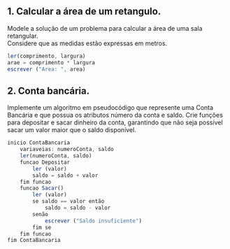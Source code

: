 ## 1. Calcular a área de um retangulo. 
Modele a solução de um problema para calcular a área de uma sala retangular.  
Considere que as medidas estão expressas em metros. 

```js
ler(comprimento, largura)
arae = comprimento * largura
escrever ("Area: ", area)
```

## 2. Conta bancária.

Implemente um algoritmo em pseudocódigo que represente uma Conta Bancária e que possua os atributos número da conta e saldo. Crie funções para depositar e sacar dinheiro da conta, garantindo que não seja possível sacar um valor maior que o saldo disponível.  

```js
inicio ContaBancaria
	variaveias: numeroConta, saldo
	ler(numeroConta, saldo)
	funcao Depositar
		ler (valor)
		saldo = saldo + valor
	fim funcao
	funcao Sacar()
		ler (valor)
		se saldo == valor então
			saldo = saldo - valor
		senão
			escrever ("Saldo insuficiente")
		fim se
	fim funcao
fim ContaBancaria
```